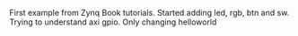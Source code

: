 First example from Zynq Book tutorials.
Started adding led, rgb, btn and sw.
Trying to understand axi gpio.
Only changing helloworld

